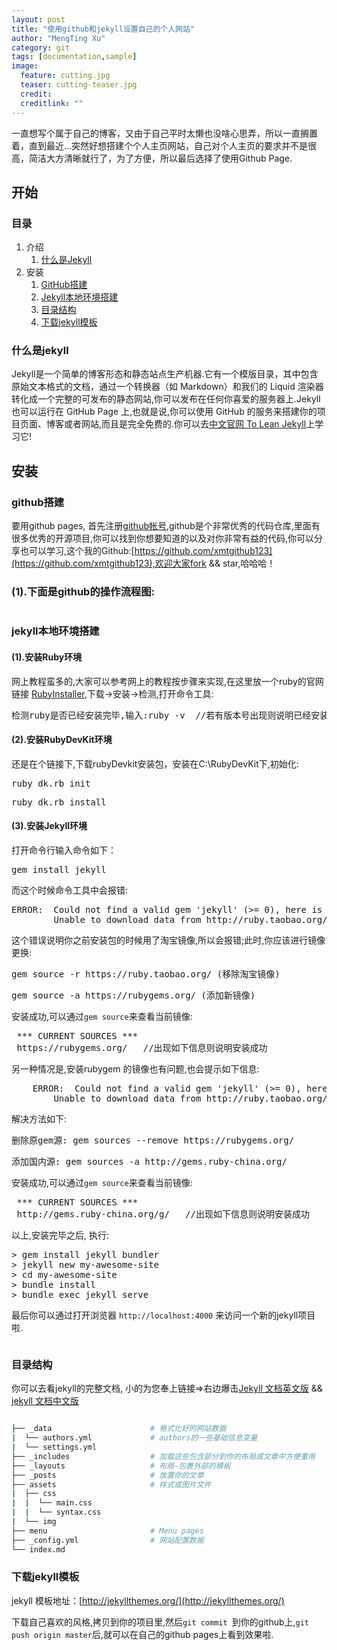 ```yaml
---
layout: post
title: "使用github和jekyll设置自己的个人网站"
author: "MengTing Xu"
category: git
tags: [documentation,sample]
image:
  feature: cutting.jpg
  teaser: cutting-teaser.jpg
  credit:
  creditlink: ""
---
```


一直想写个属于自己的博客，又由于自己平时太懒也没啥心思弄，所以一直搁置着，直到最近...突然好想搭建个个人主页网站，自己对个人主页的要求并不是很高，简洁大方清晰就行了，为了方便，所以最后选择了使用Github Page.

## 开始

### 目录

1. 介绍
   1. [什么是Jekyll](#什么是jekyll)
2. 安装
   1. [GitHub搭建](#github搭建)
   2. [Jekyll本地环境搭建](#jekyll本地环境搭建)
   3. [目录结构](#目录结构)
   4. [下载jekyll模板](#下载jekyll模板)


### 什么是jekyll

Jekyll是一个简单的博客形态和静态站点生产机器.它有一个模版目录，其中包含原始文本格式的文档，通过一个转换器（如 Markdown）和我们的 Liquid 渲染器转化成一个完整的可发布的静态网站,你可以发布在任何你喜爱的服务器上.Jekyll 也可以运行在 GitHub Page 上,也就是说,你可以使用 GitHub 的服务来搭建你的项目页面、博客或者网站,而且是完全免费的.你可以去[中文官网 To Lean Jekyll](http://jekyllcn.com)上学习它!

## 安装

### github搭建

要用github pages, 首先注册[github帐号](https://github.com/),github是个非常优秀的代码仓库,里面有很多优秀的开源项目,你可以找到你想要知道的以及对你非常有益的代码,你可以分享也可以学习,这个我的Github:[https://github.com/xmtgithub123](https://github.com/xmtgithub123),欢迎大家fork && star,哈哈哈！

### (1).下面是github的操作流程图:

<img src="http://ozc5dgoun.bkt.clouddn.com/githubReg.png" alt="">

### jekyll本地环境搭建

#### (1).安装Ruby环境

网上教程蛮多的,大家可以参考网上的教程按步骤来实现,在这里放一个ruby的官网链接 [RubyInstaller](https://rubyinstaller.org/downloads/),下载->安装->检测,打开命令工具:

<pre>检测ruby是否已经安装完毕,输入:ruby -v  //若有版本号出现则说明已经安装成功,反之安装失败</pre>

#### (2).安装RubyDevKit环境

还是在个链接下,下载rubyDevkit安装包，安装在C:\RubyDevKit下,初始化:

<pre>ruby dk.rb init</pre>

<pre>ruby dk.rb install</pre>

#### (3).安装Jekyll环境

打开命令行输入命令如下：

<pre>gem install jekyll</pre>

而这个时候命令工具中会报错:

<pre>ERROR:  Could not find a valid gem 'jekyll' (>= 0), here is why:
        Unable to download data from http://ruby.taobao.org/ - bad response Not Found 404 (http://ruby.taobao.org/latest_specs.4.8.gz)
</pre>

这个错误说明你之前安装包的时候用了淘宝镜像,所以会报错;此时,你应该进行镜像更换:

<pre>gem source -r https://ruby.taobao.org/ (移除淘宝镜像)</pre>

<pre>gem source -a https://rubygems.org/ (添加新镜像)</pre>

安装成功,可以通过`gem source`来查看当前镜像:

<pre> *** CURRENT SOURCES ***
 https://rubygems.org/   //出现如下信息则说明安装成功</pre>

另一种情况是,安装rubygem 的镜像也有问题,也会提示如下信息:

<pre>
    ERROR:  Could not find a valid gem 'jekyll' (>= 0), here is why:
        Unable to download data from http://ruby.taobao.org/ - SSL_connetc retuned=1 errn=0 state=SSLv3 server certificate B:certificate verify failed(https://api.rubygems.org/specs.4.8.gz)
</pre>

解决方法如下:

<pre>删除原gem源: gem sources --remove https://rubygems.org/</pre>

<pre>添加国内源: gem sources -a http://gems.ruby-china.org/</pre>

安装成功,可以通过`gem source`来查看当前镜像:

<pre> *** CURRENT SOURCES ***
 http://gems.ruby-china.org/g/   //出现如下信息则说明安装成功</pre>

以上,安装完毕之后, 执行:

<pre>
> gem install jekyll bundler
> jekyll new my-awesome-site
> cd my-awesome-site
> bundle install
> bundle exec jekyll serve
</pre>

最后你可以通过打开浏览器 `http://localhost:4000` 来访问一个新的jekyll项目啦.

<img src="http://ozc5dgoun.bkt.clouddn.com/jekyll-pic.jpg" alt="">

### 目录结构

你可以去看jekyll的完整文档, 小的为您奉上链接=>右边爆击[Jekyll 文档英文版](https://jekyllrb.com/docs/structure/) && [jekyll 文档中文版](http://jekyllcn.com/)

```bash

├── _data                      # 格式化好的网站数据
|  └── authors.yml             # authors的一些基础信息变量
|  └── settings.yml            
├── _includes                  # 加载这些包含部分到你的布局或文章中方便重用
├── _layouts                   # 布局-包裹外部的模板
├── _posts                     # 放置你的文章
├── assets                     # 样式或图片文件
|  ├── css
|  |  └── main.css
|  |  └── syntax.css
|  └── img
├── menu                       # Menu pages
├── _config.yml                # 网站配置数据
└── index.md                   
```
### 下载jekyll模板

jekyll 模板地址：[http://jekyllthemes.org/](http://jekyllthemes.org/)

下载自己喜欢的风格,拷贝到你的项目里,然后`git commit `到你的github上,`git push origin master`后,就可以在自己的github pages上看到效果啦.


